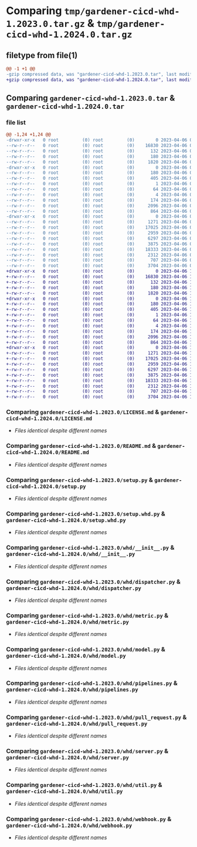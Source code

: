 # Comparing `tmp/gardener-cicd-whd-1.2023.0.tar.gz` & `tmp/gardener-cicd-whd-1.2024.0.tar.gz`

## filetype from file(1)

```diff
@@ -1 +1 @@
-gzip compressed data, was "gardener-cicd-whd-1.2023.0.tar", last modified: Thu Apr  6 09:03:40 2023, max compression
+gzip compressed data, was "gardener-cicd-whd-1.2024.0.tar", last modified: Thu Apr  6 13:40:35 2023, max compression
```

## Comparing `gardener-cicd-whd-1.2023.0.tar` & `gardener-cicd-whd-1.2024.0.tar`

### file list

```diff
@@ -1,24 +1,24 @@
-drwxr-xr-x   0 root         (0) root         (0)        0 2023-04-06 09:03:40.963729 gardener-cicd-whd-1.2023.0/
--rw-r--r--   0 root         (0) root         (0)    16830 2023-04-06 09:02:39.000000 gardener-cicd-whd-1.2023.0/LICENSE.md
--rw-r--r--   0 root         (0) root         (0)      132 2023-04-06 09:02:39.000000 gardener-cicd-whd-1.2023.0/NOTICE.md
--rw-r--r--   0 root         (0) root         (0)      180 2023-04-06 09:03:40.963729 gardener-cicd-whd-1.2023.0/PKG-INFO
--rw-r--r--   0 root         (0) root         (0)     1820 2023-04-06 09:02:39.000000 gardener-cicd-whd-1.2023.0/README.md
-drwxr-xr-x   0 root         (0) root         (0)        0 2023-04-06 09:03:40.959729 gardener-cicd-whd-1.2023.0/gardener_cicd_whd.egg-info/
--rw-r--r--   0 root         (0) root         (0)      180 2023-04-06 09:03:40.000000 gardener-cicd-whd-1.2023.0/gardener_cicd_whd.egg-info/PKG-INFO
--rw-r--r--   0 root         (0) root         (0)      405 2023-04-06 09:03:40.000000 gardener-cicd-whd-1.2023.0/gardener_cicd_whd.egg-info/SOURCES.txt
--rw-r--r--   0 root         (0) root         (0)        1 2023-04-06 09:03:40.000000 gardener-cicd-whd-1.2023.0/gardener_cicd_whd.egg-info/dependency_links.txt
--rw-r--r--   0 root         (0) root         (0)       64 2023-04-06 09:03:40.000000 gardener-cicd-whd-1.2023.0/gardener_cicd_whd.egg-info/requires.txt
--rw-r--r--   0 root         (0) root         (0)        4 2023-04-06 09:03:40.000000 gardener-cicd-whd-1.2023.0/gardener_cicd_whd.egg-info/top_level.txt
--rw-r--r--   0 root         (0) root         (0)      174 2023-04-06 09:03:40.963729 gardener-cicd-whd-1.2023.0/setup.cfg
--rw-r--r--   0 root         (0) root         (0)     2096 2023-04-06 09:02:39.000000 gardener-cicd-whd-1.2023.0/setup.py
--rw-r--r--   0 root         (0) root         (0)      864 2023-04-06 09:02:39.000000 gardener-cicd-whd-1.2023.0/setup.whd.py
-drwxr-xr-x   0 root         (0) root         (0)        0 2023-04-06 09:03:40.963729 gardener-cicd-whd-1.2023.0/whd/
--rw-r--r--   0 root         (0) root         (0)     1271 2023-04-06 09:02:39.000000 gardener-cicd-whd-1.2023.0/whd/__init__.py
--rw-r--r--   0 root         (0) root         (0)    17025 2023-04-06 09:02:39.000000 gardener-cicd-whd-1.2023.0/whd/dispatcher.py
--rw-r--r--   0 root         (0) root         (0)     2959 2023-04-06 09:02:39.000000 gardener-cicd-whd-1.2023.0/whd/metric.py
--rw-r--r--   0 root         (0) root         (0)     6297 2023-04-06 09:02:39.000000 gardener-cicd-whd-1.2023.0/whd/model.py
--rw-r--r--   0 root         (0) root         (0)     3875 2023-04-06 09:02:39.000000 gardener-cicd-whd-1.2023.0/whd/pipelines.py
--rw-r--r--   0 root         (0) root         (0)    18333 2023-04-06 09:02:39.000000 gardener-cicd-whd-1.2023.0/whd/pull_request.py
--rw-r--r--   0 root         (0) root         (0)     2312 2023-04-06 09:02:39.000000 gardener-cicd-whd-1.2023.0/whd/server.py
--rw-r--r--   0 root         (0) root         (0)      707 2023-04-06 09:02:39.000000 gardener-cicd-whd-1.2023.0/whd/util.py
--rw-r--r--   0 root         (0) root         (0)     3704 2023-04-06 09:02:39.000000 gardener-cicd-whd-1.2023.0/whd/webhook.py
+drwxr-xr-x   0 root         (0) root         (0)        0 2023-04-06 13:40:35.142030 gardener-cicd-whd-1.2024.0/
+-rw-r--r--   0 root         (0) root         (0)    16830 2023-04-06 13:39:37.000000 gardener-cicd-whd-1.2024.0/LICENSE.md
+-rw-r--r--   0 root         (0) root         (0)      132 2023-04-06 13:39:37.000000 gardener-cicd-whd-1.2024.0/NOTICE.md
+-rw-r--r--   0 root         (0) root         (0)      180 2023-04-06 13:40:35.142030 gardener-cicd-whd-1.2024.0/PKG-INFO
+-rw-r--r--   0 root         (0) root         (0)     1820 2023-04-06 13:39:37.000000 gardener-cicd-whd-1.2024.0/README.md
+drwxr-xr-x   0 root         (0) root         (0)        0 2023-04-06 13:40:35.142030 gardener-cicd-whd-1.2024.0/gardener_cicd_whd.egg-info/
+-rw-r--r--   0 root         (0) root         (0)      180 2023-04-06 13:40:35.000000 gardener-cicd-whd-1.2024.0/gardener_cicd_whd.egg-info/PKG-INFO
+-rw-r--r--   0 root         (0) root         (0)      405 2023-04-06 13:40:35.000000 gardener-cicd-whd-1.2024.0/gardener_cicd_whd.egg-info/SOURCES.txt
+-rw-r--r--   0 root         (0) root         (0)        1 2023-04-06 13:40:35.000000 gardener-cicd-whd-1.2024.0/gardener_cicd_whd.egg-info/dependency_links.txt
+-rw-r--r--   0 root         (0) root         (0)       64 2023-04-06 13:40:35.000000 gardener-cicd-whd-1.2024.0/gardener_cicd_whd.egg-info/requires.txt
+-rw-r--r--   0 root         (0) root         (0)        4 2023-04-06 13:40:35.000000 gardener-cicd-whd-1.2024.0/gardener_cicd_whd.egg-info/top_level.txt
+-rw-r--r--   0 root         (0) root         (0)      174 2023-04-06 13:40:35.146030 gardener-cicd-whd-1.2024.0/setup.cfg
+-rw-r--r--   0 root         (0) root         (0)     2096 2023-04-06 13:39:37.000000 gardener-cicd-whd-1.2024.0/setup.py
+-rw-r--r--   0 root         (0) root         (0)      864 2023-04-06 13:39:37.000000 gardener-cicd-whd-1.2024.0/setup.whd.py
+drwxr-xr-x   0 root         (0) root         (0)        0 2023-04-06 13:40:35.142030 gardener-cicd-whd-1.2024.0/whd/
+-rw-r--r--   0 root         (0) root         (0)     1271 2023-04-06 13:39:37.000000 gardener-cicd-whd-1.2024.0/whd/__init__.py
+-rw-r--r--   0 root         (0) root         (0)    17025 2023-04-06 13:39:37.000000 gardener-cicd-whd-1.2024.0/whd/dispatcher.py
+-rw-r--r--   0 root         (0) root         (0)     2959 2023-04-06 13:39:37.000000 gardener-cicd-whd-1.2024.0/whd/metric.py
+-rw-r--r--   0 root         (0) root         (0)     6297 2023-04-06 13:39:37.000000 gardener-cicd-whd-1.2024.0/whd/model.py
+-rw-r--r--   0 root         (0) root         (0)     3875 2023-04-06 13:39:37.000000 gardener-cicd-whd-1.2024.0/whd/pipelines.py
+-rw-r--r--   0 root         (0) root         (0)    18333 2023-04-06 13:39:37.000000 gardener-cicd-whd-1.2024.0/whd/pull_request.py
+-rw-r--r--   0 root         (0) root         (0)     2312 2023-04-06 13:39:37.000000 gardener-cicd-whd-1.2024.0/whd/server.py
+-rw-r--r--   0 root         (0) root         (0)      707 2023-04-06 13:39:37.000000 gardener-cicd-whd-1.2024.0/whd/util.py
+-rw-r--r--   0 root         (0) root         (0)     3704 2023-04-06 13:39:37.000000 gardener-cicd-whd-1.2024.0/whd/webhook.py
```

### Comparing `gardener-cicd-whd-1.2023.0/LICENSE.md` & `gardener-cicd-whd-1.2024.0/LICENSE.md`

 * *Files identical despite different names*

### Comparing `gardener-cicd-whd-1.2023.0/README.md` & `gardener-cicd-whd-1.2024.0/README.md`

 * *Files identical despite different names*

### Comparing `gardener-cicd-whd-1.2023.0/setup.py` & `gardener-cicd-whd-1.2024.0/setup.py`

 * *Files identical despite different names*

### Comparing `gardener-cicd-whd-1.2023.0/setup.whd.py` & `gardener-cicd-whd-1.2024.0/setup.whd.py`

 * *Files identical despite different names*

### Comparing `gardener-cicd-whd-1.2023.0/whd/__init__.py` & `gardener-cicd-whd-1.2024.0/whd/__init__.py`

 * *Files identical despite different names*

### Comparing `gardener-cicd-whd-1.2023.0/whd/dispatcher.py` & `gardener-cicd-whd-1.2024.0/whd/dispatcher.py`

 * *Files identical despite different names*

### Comparing `gardener-cicd-whd-1.2023.0/whd/metric.py` & `gardener-cicd-whd-1.2024.0/whd/metric.py`

 * *Files identical despite different names*

### Comparing `gardener-cicd-whd-1.2023.0/whd/model.py` & `gardener-cicd-whd-1.2024.0/whd/model.py`

 * *Files identical despite different names*

### Comparing `gardener-cicd-whd-1.2023.0/whd/pipelines.py` & `gardener-cicd-whd-1.2024.0/whd/pipelines.py`

 * *Files identical despite different names*

### Comparing `gardener-cicd-whd-1.2023.0/whd/pull_request.py` & `gardener-cicd-whd-1.2024.0/whd/pull_request.py`

 * *Files identical despite different names*

### Comparing `gardener-cicd-whd-1.2023.0/whd/server.py` & `gardener-cicd-whd-1.2024.0/whd/server.py`

 * *Files identical despite different names*

### Comparing `gardener-cicd-whd-1.2023.0/whd/util.py` & `gardener-cicd-whd-1.2024.0/whd/util.py`

 * *Files identical despite different names*

### Comparing `gardener-cicd-whd-1.2023.0/whd/webhook.py` & `gardener-cicd-whd-1.2024.0/whd/webhook.py`

 * *Files identical despite different names*

